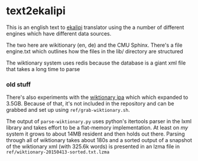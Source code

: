# text2ekalipi

This is an english text to [ekalipi](www.ekalipi.org) translator using the a number of different engines which have different data sources.

The two here are wikitionary (en, de) and the CMU Sphinx. There's a file engine.txt which outlines how the files in the lib/ directory
are structured

The wiktionary system uses redis because the database is a giant xml file that takes a long time to parse

### old stuff
There's also experiments with the [wiktionary ipa](https://dumps.wikimedia.org/enwiktionary) which which expanded to 3.5GB.  Because of that, it's not included in the repository and can be grabbed and set up using `ref/grab-wiktionary.sh`.

The output of `parse-wiktionary.py` uses python's itertools parser in the lxml library and takes effort to be a flat-memory implementation. At least on *my* system it grows to about 14MB resident and then holds out there.  Parsing through all of wiktionary takes about 180s and a sorted output of a snapshot of the wiktionary xml (with 325.6k words) is presented in an lzma file in `ref/wiktionary-20150413-sorted.txt.lzma`
